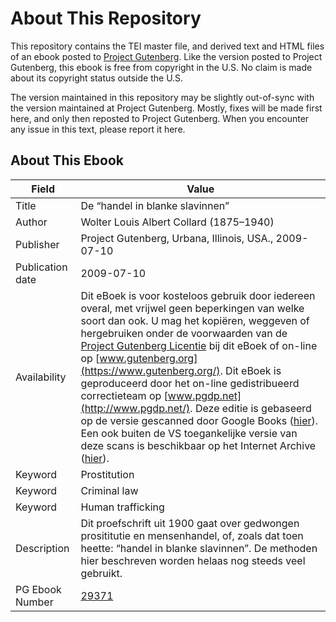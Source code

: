 # About This Repository

This repository contains the TEI master file, and derived text and HTML files of an ebook posted to [Project Gutenberg](https://www.gutenberg.org/). Like the version posted to Project Gutenberg, this ebook is free from copyright in the U.S. No claim is made about its copyright status outside the U.S.

The version maintained in this repository may be slightly out-of-sync with the version maintained at Project Gutenberg. Mostly, fixes will be made first here, and only then reposted to Project Gutenberg. When you encounter any issue in this text, please report it here.

## About This Ebook

| Field | Value |
| ----- | ----- |
| Title | De “handel in blanke slavinnen” |
| Author | Wolter Louis Albert Collard (1875–1940) |
| Publisher | Project Gutenberg, Urbana, Illinois, USA., 2009-07-10 |
| Publication date | 2009-07-10 |
| Availability | Dit eBoek is voor kosteloos gebruik door iedereen overal, met vrijwel geen beperkingen van welke soort dan ook. U mag het kopiëren, weggeven of hergebruiken onder de voorwaarden van de [Project Gutenberg Licentie](https://www.gutenberg.org/license) bij dit eBoek of on-line op [www.gutenberg.org](https://www.gutenberg.org/). Dit eBoek is geproduceerd door het on-line gedistribueerd correctieteam op [www.pgdp.net](http://www.pgdp.net/). Deze editie is gebaseerd op de versie gescanned door Google Books ([hier](http://books.google.com/books?id=Ps4KAAAAYAAJ)). Een ook buiten de VS toegankelijke versie van deze scans is beschikbaar op het Internet Archive ([hier](http://www.archive.org/details/dehandelinblank00collgoog)). |
| Keyword | Prostitution |
| Keyword | Criminal law |
| Keyword | Human trafficking |
| Description | Dit proefschrift uit 1900 gaat over gedwongen prosititutie en mensenhandel, of, zoals dat toen heette: “handel in blanke slavinnen”. De methoden hier beschreven worden helaas nog steeds veel gebruikt. |
| PG Ebook Number | [29371](https://www.gutenberg.org/ebooks/29371) |
